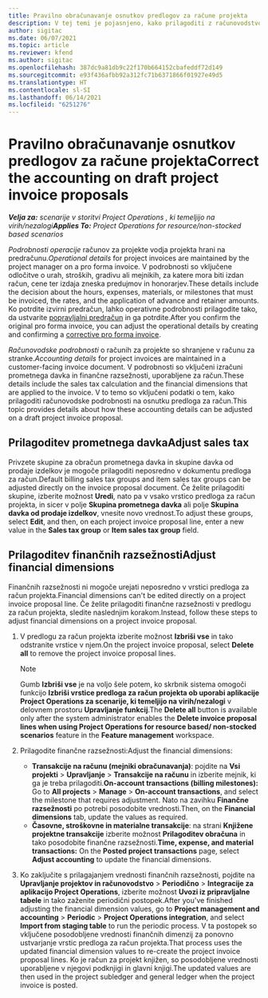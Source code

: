 ```yaml
---
title: Pravilno obračunavanje osnutkov predlogov za račune projekta
description: V tej temi je pojasnjeno, kako prilagoditi z računovodstvom povezane informacije na osnutku predloga za račun.
author: sigitac
ms.date: 06/07/2021
ms.topic: article
ms.reviewer: kfend
ms.author: sigitac
ms.openlocfilehash: 387dc9a81db9c22f170b664152cbafeddf72d149
ms.sourcegitcommit: e93f436afbb92a312fc71b6371866f01927e49d5
ms.translationtype: HT
ms.contentlocale: sl-SI
ms.lasthandoff: 06/14/2021
ms.locfileid: "6251276"
---
```

# <a name="correct-the-accounting-on-draft-project-invoice-proposals"></a><span data-ttu-id="9289e-103">Pravilno obračunavanje osnutkov predlogov za račune projekta</span><span class="sxs-lookup"><span data-stu-id="9289e-103">Correct the accounting on draft project invoice proposals</span></span>

<span data-ttu-id="9289e-104">_**Velja za:** scenarije v storitvi Project Operations , ki temeljijo na virih/nezalogi_</span><span class="sxs-lookup"><span data-stu-id="9289e-104">_**Applies To:** Project Operations for resource/non-stocked based scenarios_</span></span>

<span data-ttu-id="9289e-105">*Podrobnosti operacije* računov za projekte vodja projekta hrani na predračunu.</span><span class="sxs-lookup"><span data-stu-id="9289e-105">*Operational details* for project invoices are maintained by the project manager on a pro forma invoice.</span></span> <span data-ttu-id="9289e-106">V podrobnosti so vključene odločitve o urah, stroških, gradivu ali mejnikih, za katere mora biti izdan račun, cene ter izdaja zneska predujmov in honorarjev.</span><span class="sxs-lookup"><span data-stu-id="9289e-106">These details include the decision about the hours, expenses, materials, or milestones that must be invoiced, the rates, and the application of advance and retainer amounts.</span></span> <span data-ttu-id="9289e-107">Ko potrdite izvirni predračun, lahko operativne podrobnosti prilagodite tako, da ustvarite [popravljalni predračun](../proforma-invoicing/corrective-invoices.md) in ga potrdite.</span><span class="sxs-lookup"><span data-stu-id="9289e-107">After you confirm the original pro forma invoice, you can adjust the operational details by creating and confirming a [corrective pro forma invoice](../proforma-invoicing/corrective-invoices.md).</span></span>

<span data-ttu-id="9289e-108">*Računovodske podrobnosti* o računih za projekte so shranjene v računu za stranke.</span><span class="sxs-lookup"><span data-stu-id="9289e-108">*Accounting details* for project invoices are maintained in a customer-facing invoice document.</span></span> <span data-ttu-id="9289e-109">V podrobnosti so vključeni izračuni prometnega davka in finančne razsežnosti, uporabljene za račun.</span><span class="sxs-lookup"><span data-stu-id="9289e-109">These details include the sales tax calculation and the financial dimensions that are applied to the invoice.</span></span> <span data-ttu-id="9289e-110">V to temo so vključeni podatki o tem, kako prilagoditi računovodske podrobnosti na osnutku predloga za račun.</span><span class="sxs-lookup"><span data-stu-id="9289e-110">This topic provides details about how these accounting details can be adjusted on a draft project invoice proposal.</span></span>

## <a name="adjust-sales-tax"></a><span data-ttu-id="9289e-111">Prilagoditev prometnega davka</span><span class="sxs-lookup"><span data-stu-id="9289e-111">Adjust sales tax</span></span>

<span data-ttu-id="9289e-112">Privzete skupine za obračun prometnega davka in skupine davka od prodaje izdelkov je mogoče prilagoditi neposredno v dokumentu predloga za račun.</span><span class="sxs-lookup"><span data-stu-id="9289e-112">Default billing sales tax groups and item sales tax groups can be adjusted directly on the invoice proposal document.</span></span> <span data-ttu-id="9289e-113">Če želite prilagoditi skupine, izberite možnost **Uredi**, nato pa v vsako vrstico predloga za račun projekta, in sicer v polje **Skupina prometnega davka** ali polje **Skupina davka od prodaje izdelkov**, vnesite novo vrednost.</span><span class="sxs-lookup"><span data-stu-id="9289e-113">To adjust these groups, select **Edit**, and then, on each project invoice proposal line, enter a new value in the **Sales tax group** or **Item sales tax group** field.</span></span>

## <a name="adjust-financial-dimensions"></a><span data-ttu-id="9289e-114">Prilagoditev finančnih razsežnosti</span><span class="sxs-lookup"><span data-stu-id="9289e-114">Adjust financial dimensions</span></span>

<span data-ttu-id="9289e-115">Finančnih razsežnosti ni mogoče urejati neposredno v vrstici predloga za račun projekta.</span><span class="sxs-lookup"><span data-stu-id="9289e-115">Financial dimensions can't be edited directly on a project invoice proposal line.</span></span> <span data-ttu-id="9289e-116">Če želite prilagoditi finančne razsežnosti v predlogu za račun projekta, sledite naslednjim korakom.</span><span class="sxs-lookup"><span data-stu-id="9289e-116">Instead, follow these steps to adjust financial dimensions on a project invoice proposal.</span></span>

1. <span data-ttu-id="9289e-117">V predlogu za račun projekta izberite možnost **Izbriši vse** in tako odstranite vrstice v njem.</span><span class="sxs-lookup"><span data-stu-id="9289e-117">On the project invoice proposal, select **Delete all** to remove the project invoice proposal lines.</span></span>

    > [!NOTE]
    > <span data-ttu-id="9289e-118">Gumb **Izbriši vse** je na voljo šele potem, ko skrbnik sistema omogoči funkcijo **Izbriši vrstice predloga za račun projekta ob uporabi aplikacije Project Operations za scenarije, ki temeljijo na virih/nezalogi** v delovnem prostoru **Upravljanje funkcij**.</span><span class="sxs-lookup"><span data-stu-id="9289e-118">The **Delete all** button is available only after the system administrator enables the **Delete invoice proposal lines when using Project Operations for resource based/ non-stocked scenarios** feature in the **Feature management** workspace.</span></span>

2. <span data-ttu-id="9289e-119">Prilagodite finančne razsežnosti:</span><span class="sxs-lookup"><span data-stu-id="9289e-119">Adjust the financial dimensions:</span></span>

    - <span data-ttu-id="9289e-120">**Transakcije na računu (mejniki obračunavanja)**: pojdite na **Vsi projekti** \> **Upravljanje** \> **Transakcije na računu** in izberite mejnik, ki ga je treba prilagoditi.</span><span class="sxs-lookup"><span data-stu-id="9289e-120">**On-account transactions (billing milestones):** Go to **All projects** \> **Manage** \> **On-account transactions**, and select the milestone that requires adjustment.</span></span> <span data-ttu-id="9289e-121">Nato na zavihku **Finančne razsežnosti** po potrebi posodobite vrednosti.</span><span class="sxs-lookup"><span data-stu-id="9289e-121">Then, on the **Financial dimensions** tab, update the values as required.</span></span>
    - <span data-ttu-id="9289e-122">**Časovne, stroškovne in materialne transakcije**: na strani **Knjižene projektne transakcije** izberite možnost **Prilagoditev obračuna** in tako posodobite finančne razsežnosti.</span><span class="sxs-lookup"><span data-stu-id="9289e-122">**Time, expense, and material transactions:** On the **Posted project transactions** page, select **Adjust accounting** to update the financial dimensions.</span></span>

3. <span data-ttu-id="9289e-123">Ko zaključite s prilagajanjem vrednosti finančnih razsežnosti, pojdite na **Upravljanje projektov in računovodstvo** \> **Periodično** \> **Integracije za aplikacijo Project Operations**, izberite možnost **Uvozi iz pripravljalne tabele** in tako zaženite periodični postopek.</span><span class="sxs-lookup"><span data-stu-id="9289e-123">After you've finished adjusting the financial dimension values, go to **Project management and accounting** \> **Periodic** \> **Project Operations integration**, and select **Import from staging table** to run the periodic process.</span></span> <span data-ttu-id="9289e-124">V ta postopek so vključene posodobljene vrednosti finančnih dimenzij za ponovno ustvarjanje vrstic predloga za račun projekta.</span><span class="sxs-lookup"><span data-stu-id="9289e-124">That process uses the updated financial dimension values to re-create the project invoice proposal lines.</span></span> <span data-ttu-id="9289e-125">Ko je račun za projekt knjižen, so posodobljene vrednosti uporabljene v njegovi podknjigi in glavni knjigi.</span><span class="sxs-lookup"><span data-stu-id="9289e-125">The updated values are then used in the project subledger and general ledger when the project invoice is posted.</span></span>
